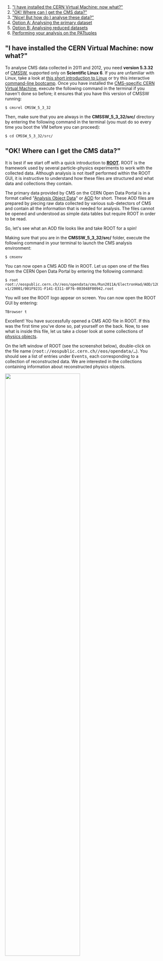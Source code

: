 1. ["I have installed the CERN Virtual Machine: now what?"](#vm)
2. ["OK! Where can I get the CMS data?"](#data)
3. ["Nice! But how do I analyse these data?"](#nice)
4. [Option A: Analysing the primary dataset](#a)
5. [Option B: Analysing reduced datasets](#b)
6. [Performing your analysis on the PATtuples](#pat)

## <a name="vm">"I have installed the CERN Virtual Machine: now what?"</a>

To analyse CMS data collected in 2011 and 2012, you need **version 5.3.32** of [CMSSW](/glossary/CMSSW), supported only on **Scientific Linux 6**. If you are unfamiliar with Linux, take a look at [this short introduction to Linux](https://twiki.cern.ch/twiki/bin/view/CMSPublic/WorkBookBasicLinux) or try this interactive [command-line bootcamp](http://rik.smith-unna.com/command_line_bootcamp/). Once you have installed the [CMS-specific CERN Virtual Machine](/docs/cms-virtual-machine-2011), execute the following command in the terminal if you haven't done so before; it ensures that you have this version of CMSSW running:

```shell
$ cmsrel CMSSW_5_3_32
```

Then, make sure that you are always in the **CMSSW_5_3_32/src/** directory by entering the following command in the terminal (you must do so every time you boot the VM before you can proceed):

```shell
$ cd CMSSW_5_3_32/src/
```

## <a name="data">"OK! Where can I get the CMS data?"</a>

It is best if we start off with a quick introduction to **[ROOT](http://root.cern.ch)**. ROOT is the framework used by several particle-physics experiments to work with the collected data. Although analysis is not itself performed within the ROOT GUI, it is instructive to understand how these files are structured and what data and collections they contain.

The primary data provided by CMS on the CERN Open Data Portal is in a format called "[Analysis Object Data](/docs/cms-physics-objects-2011)" or [AOD](/glossary/AOD) for short. These AOD files are prepared by piecing raw data collected by various sub-detectors of CMS and contain all the information that is needed for analysis. The files cannot be opened and understood as simple data tables but require ROOT in order to be read.

So, let's see what an AOD file looks like and take ROOT for a spin!

Making sure that you are in the **CMSSW_5_3_32/src/** folder, execute the following command in your terminal to launch the CMS analysis environment:

```shell
$ cmsenv
```

You can now open a CMS AOD file in ROOT. Let us open one of the files from the CERN Open Data Portal by entering the following command:

```shell
$ root root://eospublic.cern.ch//eos/opendata/cms/Run2011A/ElectronHad/AOD/12Oct2013-v1/20001/001F9231-F141-E311-8F76-003048F00942.root
```

You will see the ROOT logo appear on screen. You can now open the ROOT GUI by entering:

```shell
TBrowser t
```

Excellent! You have successfully opened a CMS AOD file in ROOT. If this was the first time you've done so, pat yourself on the back. Now, to see what is inside this file, let us take a closer look at some collections of [physics objects](/docs/cms-physics-objects-2011).

On the left window of ROOT (see the screenshot below), double-click on the file name (<kbd>root://eospublic.cern.ch//eos/opendata/…</kbd>). You should see a list of entries under <kbd>Events</kbd>, each corresponding to a collection of reconstructed data. We are interested in the collections containing information about reconstructed physics objects.

<img src="/static/docs/getting-started-with-cms-2011-data/getting_started_with_cms_2011_data_1.png"  width="70%">

Let us take a peek, for example, at the [electrons](/glossary/electron), which are found in <kbd>recoGsfElectrons_gsfElectrons__RECO</kbd>, as shown on the list of [physics objects](/docs/cms-physics-objects-2011). Look in there by double-clicking on that line and then double-clicking on <kbd>recoGsfElectrons_gsfElectrons__RECO.obj</kbd>. Here, you can have a look at various properties of this collection, such as the plot for the transverse momentum of the electrons: <kbd>recoGsfElectrons_gsfElectrons__RECO.obj.pt_</kbd>.

You can exit the ROOT browser through the GUI by clicking on <kbd>Browser</kbd> on the menu and then clicking on <kbd>Quit Root</kbd> or by entering <kbd>.q</kbd> in the terminal.

## <a name="nice">"Nice! But how do I analyse these data?"</a>

In AOD files, reconstructed [physics objects](/docs/cms-physics-objects-2011) are included without checking their "quality", i.e. in case of our electron collection that you opened in ROOT, without ensuring that the reconstructed object is really an electron. In order to analyse only the "good quality" data, you must apply some selection criteria.

With these criteria, you are in effect reducing the dataset, either in terms of the number of collisions events it contains or in terms of the information carried by each event. Following this, you run your analysis code on the reduced dataset.

Depending on the nature of your analysis you _can_ run your analysis code directly on the AOD files themselves, if needed, performing the selections along the way. However, this can be resource-intensive and is done only for very specific usecases.

**NOTE**: To analyse the full event content, the analysis job needs access to the "[condition data](/glossary/tag)", such as the jet-energy corrections. You can see how connections to the condition database are established in the ["pattuples2011" example](/record/233). For simpler analyses, where we use only physics objects needing no further data for corrections, you do not need to connect to the condition database. This is the case for the example for analysing the [primary datasets](/glossary/primary) below.

Your final analysis is done using a software module called an "analyzer". If you have followed the validation step for the virtual machine setup, you have already produced and run a simple analyzer. You can specify your initial selection criteria within the analyzer to perform your analysis directly on the AOD files, or further elaborate the selections and other operations needed for analysing the reduced dataset. To learn more about configuring analyzers, follow [these instructions in the CMSSW WorkBook](https://twiki.cern.ch/twiki/bin/view/CMSPublic/WorkBookWriteFrameworkModule). Make sure, though, that you replace the release version (CMSSW_nnn) with the release that you are using, i.e. one that is compatible with the CMS open data.

You can also pass the selection criteria through the configuration file. This file activates existing tools within CMSSW in order to perform the desired selections. If you have followed the validation step for the virtual machine setup, you have already seen a configuration file, which is used to give the parameters to the <kbd>cmsRun</kbd> executable. You can see how this is done in our analysis example.

We will now take you through these steps through a couple of specially prepared example analyses.

##  <a name="a">Option A: Analysing the primary dataset</a>

As mentioned above, you do not typically perform an analysis directly on the AOD files. However, there may be cases when you can do so. Therefore, we have provided an example analysis to take you through the steps that you may need on the occassions that you want to analyse the AOD files directly. You can find the files and instructions in [this CMS analysis example](/record/5001).

## <a name="b">Option B: Analysing reduced datasets</a>

We start by applying selection cuts via the configuration file and reduce the AOD files into a format known as PATtuple. You can find more information about this data format (which gets its name from the CMS Physics Analysis Toolkit, or [PAT](/glossary/PAT)) on the [CMSSW PAT WorkBook](https://twiki.cern.ch/twiki/bin/view/CMSPublic/WorkBookPAT).

**Important**: Be aware that the instructions in the WorkBook are in use in CMS currently and have been updated for more recent CMSSW releases. With the 2011 and 2012 data, you should always use the releases in the series of CMSSW_5_3 and not higher. Also note that more recent code does not work with older releases, so whenever you see <kbd>git cms-addpkg…</kbd> in the instruction, it is likely that the code package this command adds does not work with the release you need. However, the material under the pages gives you a good introduction to [PAT](/glossary/PAT).

Code as well as instructions for producing PATtuples from the CMS open data can be found in [this example](https://github.com/cms-opendata-analyses/pattuples2011). However, since it can take a dedicated computing cluster several days to run this step and reduce the several TB of AOD files to a few GB of PATtuples, we have provided you with the PATtuples in that GitHub repo, saving you quite a lot of time! So you can jump to the next step, below ("Performing your analysis…"). Although you do not need to run this step, it is worth looking at [the configuration file]( https://github.com/cms-opendata-analyses/pattuples2011/blob/master/PAT_data_repo.py):

You can see that the line <kbd>removeAllPATObjectsBut(process, ['Muons','Electrons'])</kbd> removes all "PATObjects" but muon and electrons, which will be needed in the final analysis step of this example.

Note also how only the validated runs are selected on lines:

```python
import FWCore.ParameterSet.Config as cms
import FWCore.PythonUtilities.LumiList as LumiList
myLumis = LumiList.LumiList(filename='Cert_160404-180252_7TeV_ReRecoNov08_Collisions11_JSON.txt').getCMSSWString().split(',')
process.source.lumisToProcess = cms.untracked.VLuminosityBlockRange()
process.source.lumisToProcess.extend(myLumis)
```

This selection must always be applied to any analysis on CMS open data, and to do so you must have the validation file downloaded to your local area.

You can also see the steps needed to use the condition data. First, as shown in the <kbd>README</kbd>, you have to set the symbolic links to the condition database for 2011 data.

```shell
ln -sf /cvmfs/cms-opendata-conddb.cern.ch/FT_53_LV5_AN1_RUNA FT_53_LV5_AN1
ln -sf /cvmfs/cms-opendata-conddb.cern.ch/FT_53_LV5_AN1_RUNA.db FT_53_LV5_AN1_RUNA.db
```
Make sure the `cms-opendata-conddb.cern.ch` directory has actually expanded in your VM. One way of doing this is executing:

```shell
ls -l
ls -l /cvmfs/
```

Then, the correct set of condition data are defined by mentioning the [Global Tag](/glossary/tag) on lines 46–48 in the file <kbd>PAT_data_repo.py</kbd>.

```shell
#globaltag
process.GlobalTag.connect = cms.string('sqlite_file:/cvmfs/cms-opendata-conddb.cern.ch/FT_53_LV5_AN1_RUNA.db')
process.GlobalTag.globaltag = 'FT_53_LV5_AN1::All'
```

See detailed instructions for the use of condition data for different data-taking years in [the guide to the CMS condition database](/docs/cms-guide-for-condition-database).

## <a name="pat">Performing your analysis on the PATtuples</a>

Now, as the intermediate PATtuple files have been produced for you, you can go directly to the next step, as described in [the analysis example](https://github.com/cms-opendata-analyses/OutreachExercise2011) and follow the instructions on that page.

Note that even though these are [derived datasets](/glossary/derived), running the analysis code over the full data can take time. So if you want just give it a try, you can limit the number events or read only part of the files. Bear in mind that running on a low number of files will not give you a meaningful plot.

Your analysis job is defined in <kbd>OutreachExercise2011/DecaysToLeptons/run/run.py</kbd>. The analysis code is in the files located in the <kbd>OutreachExercise2011/DecaysToLeptons/python</kbd> directory.

This example uses IPython, which gets configured and starts the job with the following command:

```shell
ipython run.py
```

That's it! Follow the rest of the instructions on the README and you have performed an analysis using data from CMS. Hope you enjoyed this exercise. Feel free to play around with the rest of the data and write your own analyzers and analysis code. (To exit IPython, enter <kbd>exit()</kbd>.)
